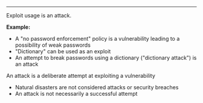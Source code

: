 - - -
Exploit usage is an attack.

**Example:**
- A "no password enforcement" policy is a vulnerability leading to a possibility of weak passwords
- "Dictionary" can be used as an exploit
- An attempt to break passwords using a dictionary ("dictionary attack") is an attack

An attack is a deliberate attempt at exploiting a vulnerability
- Natural disasters are not considered attacks or security breaches
- An attack is not necessarily a successful attempt